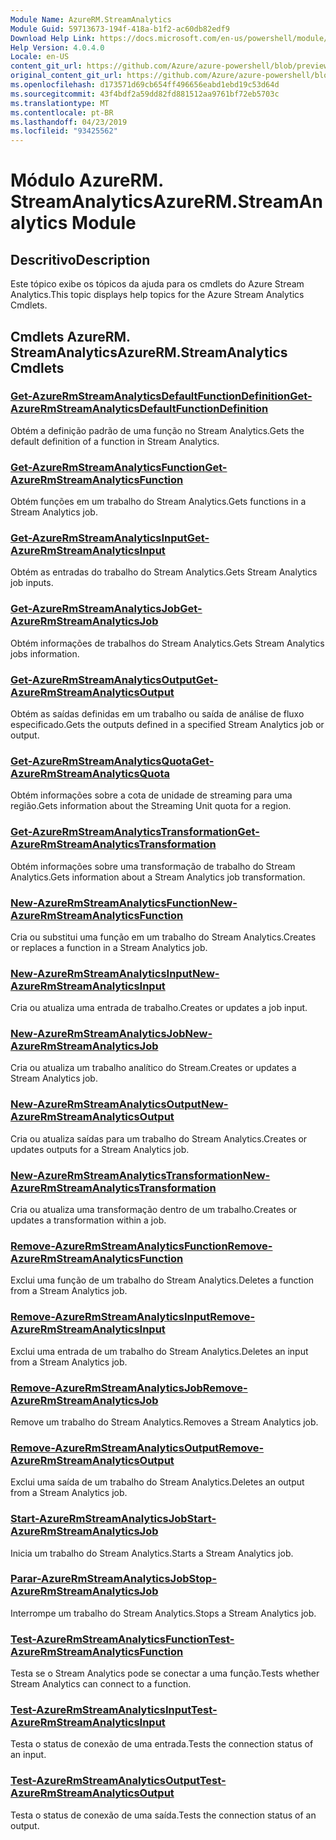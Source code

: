 ```yaml
---
Module Name: AzureRM.StreamAnalytics
Module Guid: 59713673-194f-418a-b1f2-ac60db82edf9
Download Help Link: https://docs.microsoft.com/en-us/powershell/module/azurerm.streamanalytics
Help Version: 4.0.4.0
Locale: en-US
content_git_url: https://github.com/Azure/azure-powershell/blob/preview/src/ResourceManager/StreamAnalytics/Commands.StreamAnalytics/help/AzureRM.StreamAnalytics.md
original_content_git_url: https://github.com/Azure/azure-powershell/blob/preview/src/ResourceManager/StreamAnalytics/Commands.StreamAnalytics/help/AzureRM.StreamAnalytics.md
ms.openlocfilehash: d173571d69cb654ff496656eabd1ebd19c53d64d
ms.sourcegitcommit: 43f4bdf2a59dd82fd881512aa9761bf72eb5703c
ms.translationtype: MT
ms.contentlocale: pt-BR
ms.lasthandoff: 04/23/2019
ms.locfileid: "93425562"
---
```

# <span data-ttu-id="6d654-101">Módulo AzureRM. StreamAnalytics</span><span class="sxs-lookup"><span data-stu-id="6d654-101">AzureRM.StreamAnalytics Module</span></span>
## <span data-ttu-id="6d654-102">Descritivo</span><span class="sxs-lookup"><span data-stu-id="6d654-102">Description</span></span>
<span data-ttu-id="6d654-103">Este tópico exibe os tópicos da ajuda para os cmdlets do Azure Stream Analytics.</span><span class="sxs-lookup"><span data-stu-id="6d654-103">This topic displays help topics for the Azure Stream Analytics Cmdlets.</span></span>

## <span data-ttu-id="6d654-104">Cmdlets AzureRM. StreamAnalytics</span><span class="sxs-lookup"><span data-stu-id="6d654-104">AzureRM.StreamAnalytics Cmdlets</span></span>
### [<span data-ttu-id="6d654-105">Get-AzureRmStreamAnalyticsDefaultFunctionDefinition</span><span class="sxs-lookup"><span data-stu-id="6d654-105">Get-AzureRmStreamAnalyticsDefaultFunctionDefinition</span></span>](Get-AzureRmStreamAnalyticsDefaultFunctionDefinition.md)
<span data-ttu-id="6d654-106">Obtém a definição padrão de uma função no Stream Analytics.</span><span class="sxs-lookup"><span data-stu-id="6d654-106">Gets the default definition of a function in Stream Analytics.</span></span>

### [<span data-ttu-id="6d654-107">Get-AzureRmStreamAnalyticsFunction</span><span class="sxs-lookup"><span data-stu-id="6d654-107">Get-AzureRmStreamAnalyticsFunction</span></span>](Get-AzureRmStreamAnalyticsFunction.md)
<span data-ttu-id="6d654-108">Obtém funções em um trabalho do Stream Analytics.</span><span class="sxs-lookup"><span data-stu-id="6d654-108">Gets functions in a Stream Analytics job.</span></span>

### [<span data-ttu-id="6d654-109">Get-AzureRmStreamAnalyticsInput</span><span class="sxs-lookup"><span data-stu-id="6d654-109">Get-AzureRmStreamAnalyticsInput</span></span>](Get-AzureRmStreamAnalyticsInput.md)
<span data-ttu-id="6d654-110">Obtém as entradas do trabalho do Stream Analytics.</span><span class="sxs-lookup"><span data-stu-id="6d654-110">Gets Stream Analytics job inputs.</span></span>

### [<span data-ttu-id="6d654-111">Get-AzureRmStreamAnalyticsJob</span><span class="sxs-lookup"><span data-stu-id="6d654-111">Get-AzureRmStreamAnalyticsJob</span></span>](Get-AzureRmStreamAnalyticsJob.md)
<span data-ttu-id="6d654-112">Obtém informações de trabalhos do Stream Analytics.</span><span class="sxs-lookup"><span data-stu-id="6d654-112">Gets Stream Analytics jobs information.</span></span>

### [<span data-ttu-id="6d654-113">Get-AzureRmStreamAnalyticsOutput</span><span class="sxs-lookup"><span data-stu-id="6d654-113">Get-AzureRmStreamAnalyticsOutput</span></span>](Get-AzureRmStreamAnalyticsOutput.md)
<span data-ttu-id="6d654-114">Obtém as saídas definidas em um trabalho ou saída de análise de fluxo especificado.</span><span class="sxs-lookup"><span data-stu-id="6d654-114">Gets the outputs defined in a specified Stream Analytics job or output.</span></span>

### [<span data-ttu-id="6d654-115">Get-AzureRmStreamAnalyticsQuota</span><span class="sxs-lookup"><span data-stu-id="6d654-115">Get-AzureRmStreamAnalyticsQuota</span></span>](Get-AzureRmStreamAnalyticsQuota.md)
<span data-ttu-id="6d654-116">Obtém informações sobre a cota de unidade de streaming para uma região.</span><span class="sxs-lookup"><span data-stu-id="6d654-116">Gets information about the Streaming Unit quota for a region.</span></span>

### [<span data-ttu-id="6d654-117">Get-AzureRmStreamAnalyticsTransformation</span><span class="sxs-lookup"><span data-stu-id="6d654-117">Get-AzureRmStreamAnalyticsTransformation</span></span>](Get-AzureRmStreamAnalyticsTransformation.md)
<span data-ttu-id="6d654-118">Obtém informações sobre uma transformação de trabalho do Stream Analytics.</span><span class="sxs-lookup"><span data-stu-id="6d654-118">Gets information about a Stream Analytics job transformation.</span></span>

### [<span data-ttu-id="6d654-119">New-AzureRmStreamAnalyticsFunction</span><span class="sxs-lookup"><span data-stu-id="6d654-119">New-AzureRmStreamAnalyticsFunction</span></span>](New-AzureRmStreamAnalyticsFunction.md)
<span data-ttu-id="6d654-120">Cria ou substitui uma função em um trabalho do Stream Analytics.</span><span class="sxs-lookup"><span data-stu-id="6d654-120">Creates or replaces a function in a Stream Analytics job.</span></span>

### [<span data-ttu-id="6d654-121">New-AzureRmStreamAnalyticsInput</span><span class="sxs-lookup"><span data-stu-id="6d654-121">New-AzureRmStreamAnalyticsInput</span></span>](New-AzureRmStreamAnalyticsInput.md)
<span data-ttu-id="6d654-122">Cria ou atualiza uma entrada de trabalho.</span><span class="sxs-lookup"><span data-stu-id="6d654-122">Creates or updates a job input.</span></span>

### [<span data-ttu-id="6d654-123">New-AzureRmStreamAnalyticsJob</span><span class="sxs-lookup"><span data-stu-id="6d654-123">New-AzureRmStreamAnalyticsJob</span></span>](New-AzureRmStreamAnalyticsJob.md)
<span data-ttu-id="6d654-124">Cria ou atualiza um trabalho analítico do Stream.</span><span class="sxs-lookup"><span data-stu-id="6d654-124">Creates or updates a Stream Analytics job.</span></span>

### [<span data-ttu-id="6d654-125">New-AzureRmStreamAnalyticsOutput</span><span class="sxs-lookup"><span data-stu-id="6d654-125">New-AzureRmStreamAnalyticsOutput</span></span>](New-AzureRmStreamAnalyticsOutput.md)
<span data-ttu-id="6d654-126">Cria ou atualiza saídas para um trabalho do Stream Analytics.</span><span class="sxs-lookup"><span data-stu-id="6d654-126">Creates or updates outputs for a Stream Analytics job.</span></span>

### [<span data-ttu-id="6d654-127">New-AzureRmStreamAnalyticsTransformation</span><span class="sxs-lookup"><span data-stu-id="6d654-127">New-AzureRmStreamAnalyticsTransformation</span></span>](New-AzureRmStreamAnalyticsTransformation.md)
<span data-ttu-id="6d654-128">Cria ou atualiza uma transformação dentro de um trabalho.</span><span class="sxs-lookup"><span data-stu-id="6d654-128">Creates or updates a transformation within a job.</span></span>

### [<span data-ttu-id="6d654-129">Remove-AzureRmStreamAnalyticsFunction</span><span class="sxs-lookup"><span data-stu-id="6d654-129">Remove-AzureRmStreamAnalyticsFunction</span></span>](Remove-AzureRmStreamAnalyticsFunction.md)
<span data-ttu-id="6d654-130">Exclui uma função de um trabalho do Stream Analytics.</span><span class="sxs-lookup"><span data-stu-id="6d654-130">Deletes a function from a Stream Analytics job.</span></span>

### [<span data-ttu-id="6d654-131">Remove-AzureRmStreamAnalyticsInput</span><span class="sxs-lookup"><span data-stu-id="6d654-131">Remove-AzureRmStreamAnalyticsInput</span></span>](Remove-AzureRmStreamAnalyticsInput.md)
<span data-ttu-id="6d654-132">Exclui uma entrada de um trabalho do Stream Analytics.</span><span class="sxs-lookup"><span data-stu-id="6d654-132">Deletes an input from a Stream Analytics job.</span></span>

### [<span data-ttu-id="6d654-133">Remove-AzureRmStreamAnalyticsJob</span><span class="sxs-lookup"><span data-stu-id="6d654-133">Remove-AzureRmStreamAnalyticsJob</span></span>](Remove-AzureRmStreamAnalyticsJob.md)
<span data-ttu-id="6d654-134">Remove um trabalho do Stream Analytics.</span><span class="sxs-lookup"><span data-stu-id="6d654-134">Removes a Stream Analytics job.</span></span>

### [<span data-ttu-id="6d654-135">Remove-AzureRmStreamAnalyticsOutput</span><span class="sxs-lookup"><span data-stu-id="6d654-135">Remove-AzureRmStreamAnalyticsOutput</span></span>](Remove-AzureRmStreamAnalyticsOutput.md)
<span data-ttu-id="6d654-136">Exclui uma saída de um trabalho do Stream Analytics.</span><span class="sxs-lookup"><span data-stu-id="6d654-136">Deletes an output from a Stream Analytics job.</span></span>

### [<span data-ttu-id="6d654-137">Start-AzureRmStreamAnalyticsJob</span><span class="sxs-lookup"><span data-stu-id="6d654-137">Start-AzureRmStreamAnalyticsJob</span></span>](Start-AzureRmStreamAnalyticsJob.md)
<span data-ttu-id="6d654-138">Inicia um trabalho do Stream Analytics.</span><span class="sxs-lookup"><span data-stu-id="6d654-138">Starts a Stream Analytics job.</span></span>

### [<span data-ttu-id="6d654-139">Parar-AzureRmStreamAnalyticsJob</span><span class="sxs-lookup"><span data-stu-id="6d654-139">Stop-AzureRmStreamAnalyticsJob</span></span>](Stop-AzureRmStreamAnalyticsJob.md)
<span data-ttu-id="6d654-140">Interrompe um trabalho do Stream Analytics.</span><span class="sxs-lookup"><span data-stu-id="6d654-140">Stops a Stream Analytics job.</span></span>

### [<span data-ttu-id="6d654-141">Test-AzureRmStreamAnalyticsFunction</span><span class="sxs-lookup"><span data-stu-id="6d654-141">Test-AzureRmStreamAnalyticsFunction</span></span>](Test-AzureRmStreamAnalyticsFunction.md)
<span data-ttu-id="6d654-142">Testa se o Stream Analytics pode se conectar a uma função.</span><span class="sxs-lookup"><span data-stu-id="6d654-142">Tests whether Stream Analytics can connect to a function.</span></span>

### [<span data-ttu-id="6d654-143">Test-AzureRmStreamAnalyticsInput</span><span class="sxs-lookup"><span data-stu-id="6d654-143">Test-AzureRmStreamAnalyticsInput</span></span>](Test-AzureRmStreamAnalyticsInput.md)
<span data-ttu-id="6d654-144">Testa o status de conexão de uma entrada.</span><span class="sxs-lookup"><span data-stu-id="6d654-144">Tests the connection status of an input.</span></span>

### [<span data-ttu-id="6d654-145">Test-AzureRmStreamAnalyticsOutput</span><span class="sxs-lookup"><span data-stu-id="6d654-145">Test-AzureRmStreamAnalyticsOutput</span></span>](Test-AzureRmStreamAnalyticsOutput.md)
<span data-ttu-id="6d654-146">Testa o status de conexão de uma saída.</span><span class="sxs-lookup"><span data-stu-id="6d654-146">Tests the connection status of an output.</span></span>

